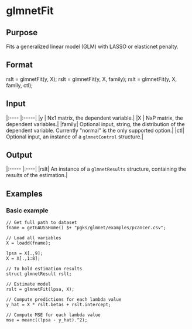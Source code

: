 # glmnetFit

## Purpose

Fits a generalized linear model (GLM) with LASSO or elasticnet penalty.

## Format

rslt = glmnetFit(y, X);
rslt = glmnetFit(y, X, family);
rslt = glmnetFit(y, X, family, ctl);

## Input
|:---- |:-----|
|y | Nx1 matrix, the dependent variable.|
|X | NxP matrix, the dependent variables.|
|family| Optional input, string, the distribution of the dependent variable. Currently "normal" is the only supported option.|
|ctl| Optional input, an instance of a `glmnetControl` structure.|

## Output
|:----- |:----|
|rslt| An instance of a `glmnetResults` structure, containing the results of the estimation.|

## Examples

### Basic example

```
// Get full path to dataset
fname = getGAUSSHome() $+ "pgks/glmnet/examples/pcancer.csv";

// Load all variables
X = loadd(fname);

lpsa = X[.,9];
X = X[.,1:8];

// To hold estimation results
struct glmnetResult rslt;

// Estimate model
rslt = glmnetFit(lpsa, X);

// Compute predictions for each lambda value
y_hat = X * rslt.betas + rslt.intercept;

// Compute MSE for each lambda value
mse = meanc((lpsa - y_hat).^2);
```
